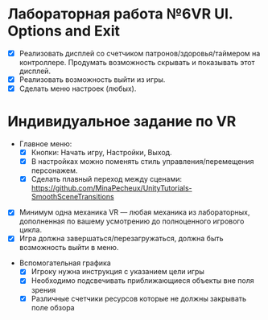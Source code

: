 # Лабораторная работа №6VR UI. Options and Exit
- [x] Реализовать дисплей со счетчиком патронов/здоровья/таймером на контроллере. Продумать возможность скрывать и показывать этот дисплей.
- [x] Реализовать возможность выйти из игры.
- [x] Сделать меню настроек (любых).

# Индивидуальное задание по VR
- Главное меню:
    - [x] Кнопки: Начать игру, Настройки, Выход.
    - [x] В настройках можно поменять стиль управления/перемещения персонажем.
    - [x] Сделать плавный переход между сценами: https://github.com/MinaPecheux/UnityTutorials-SmoothSceneTransitions
- [x] Минимум одна механика VR — любая механика из лабораторных, дополненная по вашему усмотрению до полноценного игрового цикла.
- [x] Игра должна завершаться/перезагружаться, должна быть возможность выйти в меню.
- Вспомогательная графика
    - [x] Игроку нужна инструкция с указанием цели игры
    - [x] Необходимо подсвечивать приближающиеся объекты вне поля зрения
    - [x] Различные счетчики ресурсов которые не должны закрывать поле обзора
